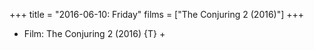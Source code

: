 +++
title = "2016-06-10: Friday"
films = ["The Conjuring 2 (2016)"]
+++


* Film: The Conjuring 2 (2016) {T} +
